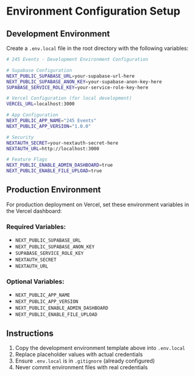 # Environment Configuration Setup

## Development Environment

Create a `.env.local` file in the root directory with the following variables:

```bash
# 245 Events - Development Environment Configuration

# Supabase Configuration
NEXT_PUBLIC_SUPABASE_URL=your-supabase-url-here
NEXT_PUBLIC_SUPABASE_ANON_KEY=your-supabase-anon-key-here
SUPABASE_SERVICE_ROLE_KEY=your-service-role-key-here

# Vercel Configuration (for local development)
VERCEL_URL=localhost:3000

# App Configuration
NEXT_PUBLIC_APP_NAME="245 Events"
NEXT_PUBLIC_APP_VERSION="1.0.0"

# Security
NEXTAUTH_SECRET=your-nextauth-secret-here
NEXTAUTH_URL=http://localhost:3000

# Feature Flags
NEXT_PUBLIC_ENABLE_ADMIN_DASHBOARD=true
NEXT_PUBLIC_ENABLE_FILE_UPLOAD=true
```

## Production Environment

For production deployment on Vercel, set these environment variables in the Vercel dashboard:

### Required Variables:
- `NEXT_PUBLIC_SUPABASE_URL`
- `NEXT_PUBLIC_SUPABASE_ANON_KEY`
- `SUPABASE_SERVICE_ROLE_KEY`
- `NEXTAUTH_SECRET`
- `NEXTAUTH_URL`

### Optional Variables:
- `NEXT_PUBLIC_APP_NAME`
- `NEXT_PUBLIC_APP_VERSION`
- `NEXT_PUBLIC_ENABLE_ADMIN_DASHBOARD`
- `NEXT_PUBLIC_ENABLE_FILE_UPLOAD`

## Instructions

1. Copy the development environment template above into `.env.local`
2. Replace placeholder values with actual credentials
3. Ensure `.env.local` is in `.gitignore` (already configured)
4. Never commit environment files with real credentials 